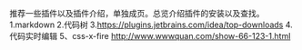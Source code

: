 推荐一些插件以及插件介绍，单独成页。总览介绍插件的安装以及查找。
1.markdown
2.代码树
3.https://plugins.jetbrains.com/idea/top-downloads
4.代码实时编辑
5、css-x-fire   http://www.wwwquan.com/show-66-123-1.html

